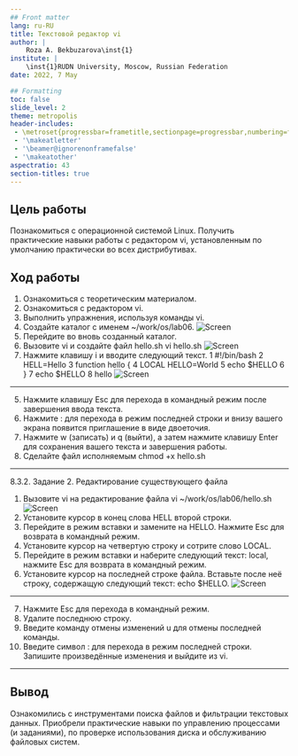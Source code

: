 ```yaml
---
## Front matter
lang: ru-RU
title: Текстовой редактор vi
author: |
	Roza A. Bekbuzarova\inst{1}
institute: |
	\inst{1}RUDN University, Moscow, Russian Federation
date: 2022, 7 May

## Formatting
toc: false
slide_level: 2
theme: metropolis
header-includes: 
 - \metroset{progressbar=frametitle,sectionpage=progressbar,numbering=fraction}
 - '\makeatletter'
 - '\beamer@ignorenonframefalse'
 - '\makeatother'
aspectratio: 43
section-titles: true
---
```


## Цель работы

Познакомиться с операционной системой Linux. Получить практические навыки работы с редактором vi, установленным по умолчанию практически во всех дистрибутивах.

## Ход работы

1. Ознакомиться с теоретическим материалом.
2. Ознакомиться с редактором vi.
3. Выполнить упражнения, используя команды vi.
1. Создайте каталог с именем ~/work/os/lab06.
![Screen](1gh.jpg)
2. Перейдите во вновь созданный каталог.
3. Вызовите vi и создайте файл hello.sh
  vi hello.sh
  ![Screen](2gh.jpg)
4. Нажмите клавишу i и вводите следующий текст.
1 #!/bin/bash
2 HELL=Hello
3 function hello {
4 LOCAL HELLO=World
5 echo $HELLO
6 }
7 echo $HELLO
8 hello
![Screen](3gh.jpg)

---

5. Нажмите клавишу Esc для перехода в командный режим после завершения ввода
текста.
6. Нажмите : для перехода в режим последней строки и внизу вашего экрана появится
приглашение в виде двоеточия.
7. Нажмите w (записать) и q (выйти), а затем нажмите клавишу Enter для сохранения
вашего текста и завершения работы.
8. Сделайте файл исполняемым
  chmod +x hello.sh
  

---

8.3.2. Задание 2. Редактирование существующего файла
1. Вызовите vi на редактирование файла
 vi ~/work/os/lab06/hello.sh
![Screen](4gh.jpg)
2. Установите курсор в конец слова HELL второй строки.
3. Перейдите в режим вставки и замените на HELLO. Нажмите Esc для возврата в командный режим.
4. Установите курсор на четвертую строку и сотрите слово LOCAL.
5. Перейдите в режим вставки и наберите следующий текст: local, нажмите Esc для
возврата в командный режим.
6. Установите курсор на последней строке файла. Вставьте после неё строку, содержащую
следующий текст: echo $HELLO.
![Screen](5gh.jpg)

---

7. Нажмите Esc для перехода в командный режим.
8. Удалите последнюю строку.
9. Введите команду отмены изменений u для отмены последней команды.
10. Введите символ : для перехода в режим последней строки. Запишите произведённые
изменения и выйдите из vi.

---

## Вывод

Ознакомились с инструментами поиска файлов и  фильтрации текстовых данных. Приобрели  практические навыки по управлению  процессами (и заданиями), по проверке  использования диска и обслуживанию файловых  систем.



